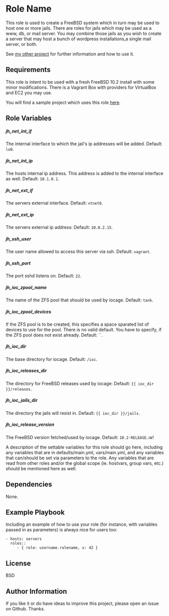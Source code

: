Role Name
=========

This role is used to create a FreeBSD system which in turn may be used to host one or more jails.
There are roles for jails which may be used as a www, db, or mail server. You may combine those jails as you wish to create a server that may host a bunch of wordpress installations,a single mail server, or both.

See [my other project](https://github.com/JoergFiedler/freebsd-ansible-demo) for further information and how to use it.

Requirements
------------

This role is intent to be used with a fresh FreeBSD 10.2 install with some minor modifications. There is a Vagrant Box with providers for VirtualBox and EC2 you may use.

You will find a sample project which uses this role [here](https://github.com/JoergFiedler/freebsd-ansible-demo).

Role Variables
--------------

##### jh_net_int_if

The internal interface to which the jail's ip addresses will be added. Default: `lo0`.

##### jh_net_int_ip

The hosts internal ip address. This address is added to the internal interface as well. Default: `10.1.0.1`.

##### jh_net_ext_if

The servers external interface. Default: `vtnet0`.

##### jh_net_ext_ip

The servers external ip address: Default: `10.0.2.15`.

##### jh_ssh_user

The user name allowed to access this server via ssh. Default: `vagrant`.

##### jh_ssh_port

The port sshd listens on. Default: `22`.

##### jh_ioc_zpool_name

The name of the ZFS pool that should be used by iocage. Default: `tank`.

##### jh_ioc_zpool_devices

If the ZFS pool is to be created, this specifies a space sparated list of devices to use for the pool. There is no valid default. You have to specify, if the ZFS pool does not exist already. Default: ``.

##### jh_ioc_dir

The base directory for iocage. Default: `/ioc`.

##### jh_ioc_releases_dir

The directory for FreeBSD releases used by iocage: Default: `{{ ioc_dir }}/releases`.

##### jh_ioc_jails_dir

The directory the jails will resist in. Default: `{{ ioc_dir }}/jails`.

##### jh_ioc_release_version

The FreeBSD version fetched/used by iocage. Default: `10.2-RELEASE`.:w!


A description of the settable variables for this role should go here, including any variables that are in defaults/main.yml, vars/main.yml, and any variables that can/should be set via parameters to the role. Any variables that are read from other roles and/or the global scope (ie. hostvars, group vars, etc.) should be mentioned here as well.

Dependencies
------------

None.

Example Playbook
----------------

Including an example of how to use your role (for instance, with variables passed in as parameters) is always nice for users too:

    - hosts: servers
      roles::
         - { role: username.rolename, x: 42 }

License
-------

BSD

Author Information
------------------

If you like it or do have ideas to improve this project, please open an issue on Github. Thanks.
